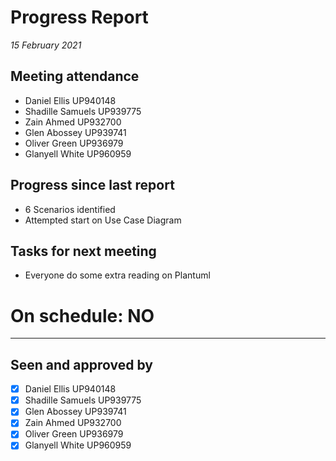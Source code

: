 # Progress Report

*15 February 2021*

## Meeting attendance

- Daniel Ellis UP940148
- Shadille Samuels UP939775
- Zain Ahmed UP932700
- Glen Abossey UP939741
- Oliver Green UP936979
- Glanyell White UP960959

## Progress since last report

- 6 Scenarios identified
- Attempted start on Use Case Diagram

## Tasks for next meeting

- Everyone do some extra reading on Plantuml

# On schedule: NO

---

## Seen and approved by

* [X] Daniel Ellis UP940148
* [X] Shadille Samuels UP939775
* [x] Glen Abossey UP939741
* [X] Zain Ahmed UP932700
* [X] Oliver Green UP936979
* [X] Glanyell White UP960959
